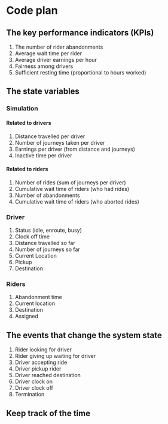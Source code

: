 # Code plan

## The key performance indicators (KPIs)

1. The number of rider abandonments
1. Average wait time per rider
1. Average driver earnings per hour
1. Fairness among drivers
1. Sufficient resting time (proportional to hours worked)

## The state variables

### Simulation

#### Related to drivers

1. Distance travelled per driver
1. Number of journeys taken per driver
1. Earnings per driver (from distance and journeys)
1. Inactive time per driver

#### Related to riders

1. Number of rides (sum of journeys per driver)
1. Cumulative wait time of riders (who had rides)
1. Number of abandonments
1. Cumulative wait time of riders (who aborted rides)

### Driver

1. Status (idle, enroute, busy)
1. Clock off time
1. Distance travelled so far
1. Number of journeys so far
1. Current Location
1. Pickup
1. Destination

### Riders

1. Abandonment time
1. Current location
1. Destination
1. Assigned

## The events that change the system state

1. Rider looking for driver
1. Rider giving up waiting for driver
1. Driver accepting ride
1. Driver pickup rider
1. Driver reached destination
1. Driver clock on
1. Driver clock off
1. Termination

## Keep track of the time
